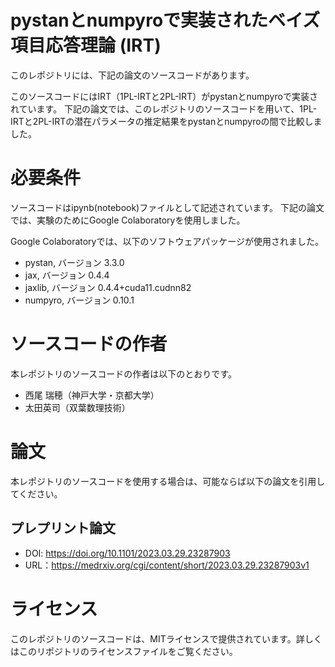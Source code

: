 # pystanとnumpyroで実装されたベイズ項目応答理論 (IRT)
このレポジトリには、下記の論文のソースコードがあります。

このソースコードにはIRT（1PL-IRTと2PL-IRT）がpystanとnumpyroで実装されています。
下記の論文では、このレポジトリのソースコードを用いて、1PL-IRTと2PL-IRTの潜在パラメータの推定結果をpystanとnumpyroの間で比較しました。


# 必要条件
ソースコードはipynb(notebook)ファイルとして記述されています。
下記の論文では、実験のためにGoogle Colaboratoryを使用しました。

Google Colaboratoryでは、以下のソフトウェアパッケージが使用されました。

* pystan, バージョン 3.3.0
* jax, バージョン 0.4.4
* jaxlib, バージョン 0.4.4+cuda11.cudnn82
* numpyro, バージョン 0.10.1


# ソースコードの作者
本レポジトリのソースコードの作者は以下のとおりです。

* 西尾 瑞穂（神戸大学・京都大学）
* 太田英司（双葉数理技術） 


# 論文
本レポジトリのソースコードを使用する場合は、可能ならば以下の論文を引用してください。

## プレプリント論文

* DOI: https://doi.org/10.1101/2023.03.29.23287903
* URL：https://medrxiv.org/cgi/content/short/2023.03.29.23287903v1


# ライセンス
このレポジトリのソースコードは、MITライセンスで提供されています。詳しくはこのリポジトリのライセンスファイルをご覧ください。
